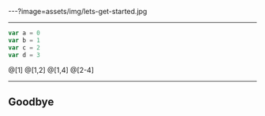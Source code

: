 ---?image=assets/img/lets-get-started.jpg

---

```javascript
var a = 0
var b = 1
var c = 2
var d = 3
```

@[1]
@[1,2]
@[1,4]
@[2-4]

---

## Goodbye
